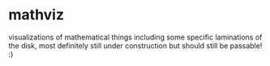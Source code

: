 # mathviz
visualizations of mathematical things including some specific laminations of the disk, most definitely still under construction but should still be passable! :)
